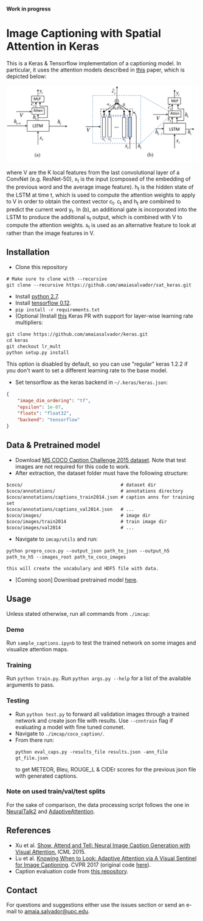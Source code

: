 **Work in progress**
# Image Captioning with Spatial Attention in Keras

This is a Keras & Tensorflow implementation of a captioning model. In particular, it uses the attention models described in [this](https://arxiv.org/abs/1612.01887) paper, which is depicted below:

<p align="center">
  <img src="figs/attmodel.png">
</p>

where V are the K local features from the last convolutional layer of a ConvNet (e.g. ResNet-50), x<sub>t</sub> is the input 
(composed of the embedding of the previous word and the average image feature). h<sub>t</sub> is the hidden state of the LSTM at time t,
which is used to compute the attention weights to apply to V in order to obtain the context vector c<sub>t</sub>. c<sub>t</sub> and h<sub>t</sub> are combined to predict the current word y<sub>t</sub>. 
In (b), an additional gate is incorporated into the LSTM to produce the additional s<sub>t</sub> output, which is combined with V to compute the attention weights. 
s<sub>t</sub> is used as an alternative feature to look at rather than the image features in V.

## Installation

- Clone this repository

```shell
# Make sure to clone with --recursive
git clone --recursive https://github.com/amaiasalvador/sat_keras.git
```

- Install [python 2.7](https://www.python.org/).
- Install [tensorflow 0.12](https://github.com/tensorflow/tensorflow/blob/r0.12/tensorflow/g3doc/get_started/os_setup.md).
- ```pip install -r requirements.txt```
- (Optional )Install [this](https://github.com/amaiasalvador/keras/tree/lr_mults) Keras PR with support for layer-wise learning rate multipliers:
```
git clone https://github.com/amaiasalvador/keras.git
cd keras
git checkout lr_mult
python setup.py install
```

This option is disabled by default, so you can use "regular" keras 1.2.2 if you don't want to set a different learning rate to the base model.

- Set tensorflow as the keras backend in ```~/.keras/keras.json```:

```json
{
    "image_dim_ordering": "tf", 
    "epsilon": 1e-07, 
    "floatx": "float32", 
    "backend": "tensorflow"
}
```

## Data & Pretrained model

- Download [MS COCO Caption Challenge 2015 dataset](http://mscoco.org/dataset/#captions-challenge2015). Note that test images are not required for this code to work.
- After extraction, the dataset folder must have the following structure:

``` Shell
$coco/                                    # dataset dir
$coco/annotations/                        # annotations directory
$coco/annotations/captions_train2014.json # caption anns for training set
$coco/annotations/captions_val2014.json   # ...
$coco/images/                             # image dir
$coco/images/train2014                    # train image dir
$coco/images/val2014                      # ...
```

- Navigate to ```imcap/utils``` and run:

```
python prepro_coco.py --output_json path_to_json --output_h5 path_to_h5 --images_root path_to_coco_images
``` 

	this will create the vocabulary and HDF5 file with data.
	
- [Coming soon] Download pretrained model [here]().

## Usage

Unless stated otherwise, run all commands from ```./imcap```:

### Demo

Run ```sample_captions.ipynb``` to test the trained network on some images and visualize attention maps.

### Training

Run ```python train.py```. Run ```python args.py --help``` for a list of the available arguments to pass.

### Testing

- Run ```python test.py``` to forward all validation images through a trained network and create json file with results. Use ```--cnntrain``` flag if evaluating a model with fine tuned convnet.
- Navigate to ```./imcap/coco_caption/```. 
- From there run: 
  ```
  python eval_caps.py -results_file results.json -ann_file gt_file.json
  ``` 
  to get METEOR, Bleu, ROUGE_L & CIDEr scores for the previous json file with generated captions. 
  
### Note on used train/val/test splits

For the sake of comparison, the data processing script follows the one in [NeuralTalk2](https://github.com/karpathy/neuraltalk2) and [AdaptiveAttention](https://github.com/jiasenlu/AdaptiveAttention).
## References

- Xu et al. [Show, Attend and Tell: Neural Image Caption Generation with Visual Attention.](http://www.jmlr.org/proceedings/papers/v37/xuc15.pdf) ICML 2015.
- Lu et al. [Knowing When to Look: Adaptive Attention via A Visual Sentinel for Image Captioning](https://arxiv.org/abs/1612.01887). CVPR 2017 (original code [here](https://github.com/jiasenlu/AdaptiveAttention)).
- Caption evaluation code from [this repository](https://github.com/tylin/coco-caption).

## Contact

For questions and suggestions either use the issues section or send an e-mail to amaia.salvador@upc.edu.
